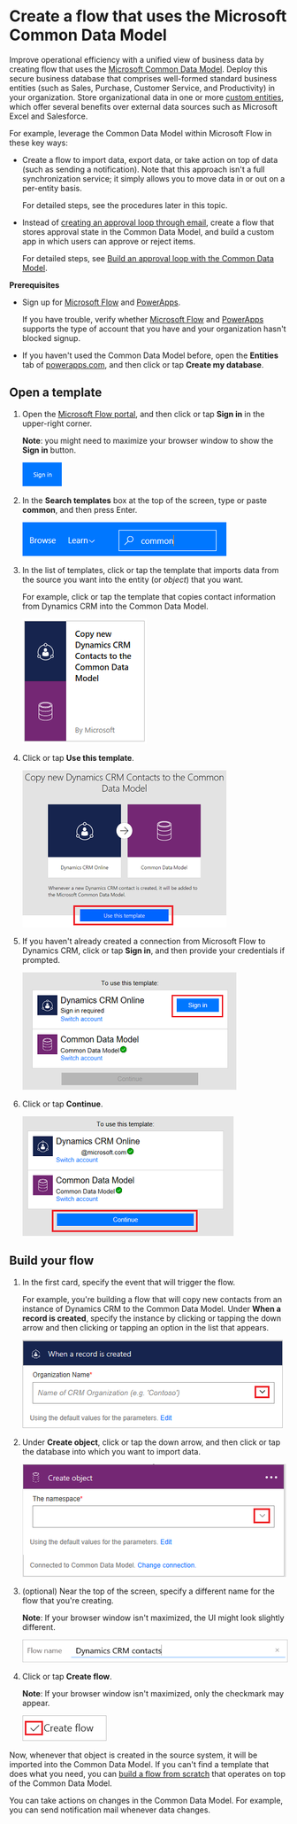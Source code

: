 <properties
    pageTitle="Microsoft Common Data Model| Microsoft Flow"
    description="Create a flow to import data, export data, or build approvals with the Microsoft Common Data Model."
    services=""
    suite="flow"
    documentationCenter="na"
    authors="stepsic-microsoft-com"
    manager="erikre"
    editor=""
    tags=""/>

<tags
   ms.service="flow"
   ms.devlang="na"
   ms.topic="article"
   ms.tgt_pltfrm="na"
   ms.workload="na"
   ms.date="08/05/2016"
   ms.author="stepsic"/>

# Create a flow that uses the Microsoft Common Data Model #
Improve operational efficiency with a unified view of business data by creating flow that uses the [Microsoft Common Data Model](https://powerapps.microsoft.com/tutorials/data-platform-intro/). Deploy this secure business database that comprises well-formed standard business entities (such as Sales, Purchase, Customer Service, and Productivity) in your organization. Store organizational data in one or more [custom entities](https://powerapps.microsoft.com/tutorials/data-platform-create-entity/), which offer several benefits over external data sources such as Microsoft Excel and Salesforce.

For example, leverage the Common Data Model within Microsoft Flow in these key ways:

- Create a flow to import data, export data, or take action on top of data (such as sending a notification). Note that this approach isn't a full synchronization service; it simply allows you to move data in or out on a per-entity basis.

	For detailed steps, see the procedures later in this topic.

- Instead of [creating an approval loop through email](wait-for-approvals.md), create a flow that stores approval state in the Common Data Model, and build a custom app in which users can approve or reject items.

	For detailed steps, see [Build an approval loop with the Common Data Model](common-data-model-approve.md).

**Prerequisites**

- Sign up for [Microsoft Flow](https://flow.microsoft.com) and [PowerApps](https://web.powerapps.com).

	If you have trouble, verify whether [Microsoft Flow](sign-up-sign-in.md) and [PowerApps](https://powerapps.microsoft.com/en-us/tutorials/signup-for-powerapps/) supports the type of account that you have and your organization hasn't blocked signup.

- If you haven't used the Common Data Model before, open the **Entities** tab of [powerapps.com](https://web.powerapps.com/#/entities), and then click or tap **Create my database**.

## Open a template ##
1. Open the [Microsoft Flow portal](https://flow.microsoft.com), and then click or tap **Sign in** in the upper-right corner.

	**Note**: you might need to maximize your browser window to show the **Sign in** button.

	![Sign in](./media/common-data-model-intro/signin-flow.png)

1. In the **Search templates** box at the top of the screen, type or paste **common**, and then press Enter.

	![Search for templates](./media/common-data-model-intro/template-search.png)

1. In the list of templates, click or tap the template that imports data from the source you want into the entity (or *object*) that you want.

	For example, click or tap the template that copies contact information from Dynamics CRM into the Common Data Model.

	![Choose a template](./media/common-data-model-intro/choose-template.png)

1. Click or tap **Use this template**.

	![Use template](./media/common-data-model-intro/use-template.png)

1. If you haven't already created a connection from Microsoft Flow to Dynamics CRM, click or tap **Sign in**, and then provide your credentials if prompted.

	![Sign in to Dynamics CRM](./media/common-data-model-intro/dynamics-signin.png)

1. Click or tap **Continue**.

	![Confirm accounts](./media/common-data-model-intro/confirm-accounts.png)

## Build your flow ##

1. In the first card, specify the event that will trigger the flow.

	For example, you're building a flow that will copy new contacts from an instance of Dynamics CRM to the Common Data Model. Under **When a record is created**, specify the instance by clicking or tapping the down arrow and then clicking or tapping an option in the list that appears.

	![Specify instance of Dynamics CRM](./media/common-data-model-intro/specify-instance.png)

1. Under **Create object**, click or tap the down arrow, and then click or tap the database into which you want to import data.

	![Specify database](./media/common-data-model-intro/specify-database.png)

1. (optional) Near the top of the screen, specify a different name for the flow that you're creating.

	**Note**: If your browser window isn't maximized, the UI might look slightly different.

	![Name flow](./media/common-data-model-intro/name-flow.png)

1. Click or tap **Create flow**.

	**Note**: If your browser window isn't maximized, only the checkmark may appear.

	![Create flow](./media/common-data-model-intro/create-flow.png)

Now, whenever that object is created in the source system, it will be imported into the Common Data Model. If you can't find a template that does what you need, you can [build a flow from scratch](get-started-logic-flow.md) that operates on top of the Common Data Model.

You can take actions on changes in the Common Data Model. For example, you can send notification mail whenever data changes.
